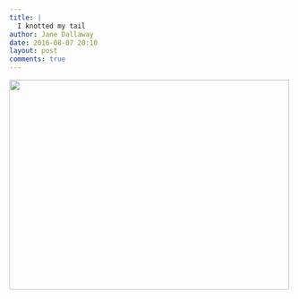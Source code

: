 ```yaml
---
title: |
  I knotted my tail
author: Jane Dallaway
date: 2016-08-07 20:10
layout: post
comments: true
---
```


<div><a href="http://static.skitters.dallaway.com/tp_IMG_0994.JPG"><img src="http://static.skitters.dallaway.com/tp_thumb_IMG_0994.JPG" width="500" height="375"/></a></div>



  

      
